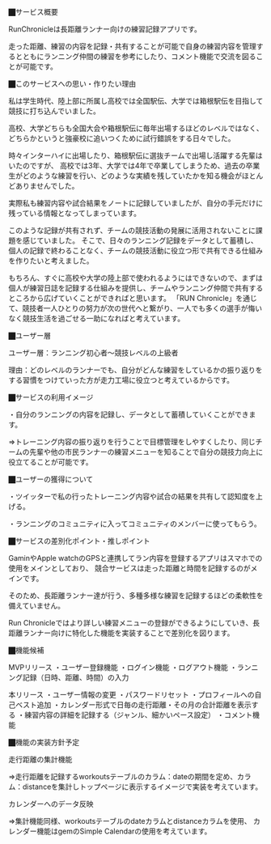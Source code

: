 ⬛︎サービス概要

RunChronicleは長距離ランナー向けの練習記録アプリです。

走った距離、練習の内容を記録・共有することが可能で自身の練習内容を管理するとともにランニング仲間の練習を参考にしたり、コメント機能で交流を図ることが可能です。

⬛︎このサービスへの思い・作りたい理由

私は学生時代、陸上部に所属し高校では全国駅伝、大学では箱根駅伝を目指して競技に打ち込んでいました。

高校、大学どちらも全国大会や箱根駅伝に毎年出場するほどのレベルではなく、どちらかというと強豪校に追いつくために試行錯誤をする日々でした。

時々インターハイに出場したり、箱根駅伝に選抜チームで出場し活躍する先輩はいたのですが、 高校では3年、大学では4年で卒業してしまうため、過去の卒業生がどのような練習を行い、どのような実績を残していたかを知る機会がほとんどありませんでした。

実際私も練習内容や試合結果をノートに記録していましたが、自分の手元だけに残っている情報となってしまっています。

このような記録が共有されず、チームの競技活動の発展に活用されないことに課題を感じていました。
そこで、日々のランニング記録をデータとして蓄積し、個人の記録で終わることなく、チームの競技活動に役立つ形で共有できる仕組みを作りたいと考えました。

もちろん、すぐに高校や大学の陸上部で使われるようにはできないので、まずは個人が練習日誌を記録する仕組みを提供し、チームやランニング仲間で共有するところから広げていくことができればと思います。 「RUN Chronicle」を通じて、競技者一人ひとりの努力が次の世代へと繋がり、一人でも多くの選手が悔いなく競技生活を過ごせる一助になればと考えています。

⬛︎ユーザー層

ユーザー層：ランニング初心者〜競技レベルの上級者

理由：どのレベルのランナーでも、自分がどんな練習をしているかの振り返りをする習慣をつけていった方が走力工場に役立つと考えているからです。

⬛︎サービスの利用イメージ

・自分のランニングの内容を記録し、データとして蓄積していくことができます。

=>トレーニング内容の振り返りを行うことで目標管理をしやすくしたり、同じチームの先輩や他の市民ランナーの練習メニューを知ることで自分の競技力向上に役立てることが可能です。

⬛︎ユーザーの獲得について

・ツイッターで私の行ったトレーニング内容や試合の結果を共有して認知度を上げる。

・ランニングのコミュニティに入ってコミュニティのメンバーに使ってもらう。

⬛︎サービスの差別化ポイント・推しポイント

GaminやApple watchのGPSと連携してラン内容を登録するアプリはスマホでの使用をメインとしており、 競合サービスは走った距離と時間を記録するのがメインです。

そのため、長距離ランナー達が行う、多種多様な練習を記録するほどの柔軟性を備えていません。

Run Chronicleではより詳しい練習メニューの登録ができるようにしていき、長距離ランナー向けに特化した機能を実装することで差別化を図ります。

⬛︎機能候補

MVPリリース ・ユーザー登録機能 ・ログイン機能 ・ログアウト機能 ・ランニング記録（日時、距離、時間）の入力

本リリース ・ユーザー情報の変更 ・パスワードリセット ・プロフィールへの自己ベスト追加 ・カレンダー形式で日毎の走行距離・その月の合計距離を表示する ・練習内容の詳細を記録する（ジャンル、細かいペース設定） ・コメント機能


⬛︎機能の実装方針予定

走行距離の集計機能

=>走行距離を記録するworkoutsテーブルのカラム：dateの期間を定め、カラム：distanceを集計しトップページに表示するイメージで実装を考えています。

カレンダーへのデータ反映

=>集計機能同様、workoutsテーブルのdateカラムとdistanceカラムを使用、 カレンダー機能はgemのSimple Calendarの使用を考えています。
